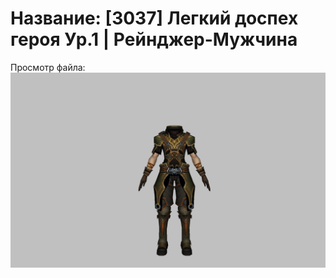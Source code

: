 # Название: [3037] Легкий доспех героя Ур.1 | Рейнджер-Мужчина

Просмотр файла:
![p020021.png](p020021.png)